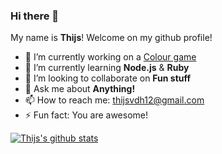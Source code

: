 ### Hi there 👋

My name is **Thijs**! Welcome on my github profile!

- 🔭 I’m currently working on a [Colour game](https://github.com/dusthijsvdh/kleurenspel)
- 🌱 I’m currently learning **Node.js** & **Ruby**
- 👯 I’m looking to collaborate on **Fun stuff**
- 💬 Ask me about **Anything!**
- 📫 How to reach me: [thijsvdh12@gmail.com](mailto:thijsvdh12@gmail.com)
- ⚡ Fun fact: You are awesome!

[![Thijs's github stats](https://github-readme-stats.vercel.app/api?username=dusthijsvdh&show_icons=true)](https://github.com/anuraghazra/github-readme-stats)
